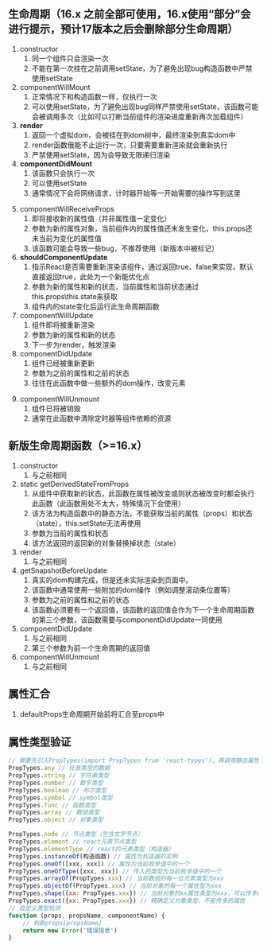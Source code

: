 ## 生命周期（16.x 之前全部可使用，16.x使用“部分”会进行提示，预计17版本之后会删除部分生命周期）
1. constructor
    1. 同一个组件只会渲染一次
    2. 不能在第一次挂在之前调用setState，为了避免出现bug构造函数中严禁使用setState
2. componentWillMount
    1. 正常情况下和构造函数一样，仅执行一次
    2. 可以使用setState，为了避免出现bug同样严禁使用setState，该函数可能会被调用多次（比如可以打断当前组件的渲染进度重新再次加载组件）
3. **render**
    1. 返回一个虚拟dom，会被挂在到dom树中，最终渲染到真实dom中
    2. render函数俄能不止运行一次，只要需要重新渲染就会重新执行
    3. 严禁使用setState，因为会导致无限递归渲染
4. **componentDidMount**
    1. 该函数只会执行一次
    2. 可以使用setState
    3. 通常情况下会将网络请求，计时器开始等一开始需要的操作写到这里
<!-- 组件进入活跃状态 -->
5. componentWillReceiveProps
    1. 即将接收新的属性值（并非属性值一定变化）
    2. 参数为新的属性对象，当前组件内的属性值还未发生变化，this.props还未当前为变化的属性值
    3. 该函数可能会导致一些bug，不推荐使用（新版本中被标记）
6. **shouldComponentUpdate**
    1. 指示React是否需要重新渲染该组件，通过返回true、false来实现，默认直接返回true，此处为一个新能优化点
    2. 参数为新的属性和新的状态，当前属性和当前状态通过this.props\this.state来获取
    3. 组件内的state变化后运行此生命周期函数
7. componentWillUpdate
    1. 组件即将被重新渲染
    2. 参数为新的属性和新的状态
    3. 下一步为render，触发渲染
8. componentDidUpdate
    1. 组件已经被重新更新
    2. 参数为之前的属性和之前的状态
    3. 往往在此函数中做一些额外的dom操作，改变元素
<!-- 组件结尾 -->
9. componentWillUnmount
    1. 组件已将被销毁
    2. 通常在此函数中清除定时器等组件依赖的资源
## 新版生命周期函数（>=16.x）
1. constructor
    1. 与之前相同
2. static getDerivedStateFromProps
    1. 从组件中获取新的状态，此函数在属性被改变或则状态被改变时都会执行此函数（此函数用处不太大，特殊情况下会使用）
    2. 该方法为构造函数中的静态方法，不能获取当前的属性（props）和状态（state），this.setState无法再使用
    3. 参数为当前的属性和状态
    4. 该方法返回的返回新的对象替换掉状态（state）
3. render
    1. 与之前相同
4. getSnapshotBeforeUpdate
    1. 真实的dom构建完成，但是还未实际渲染到页面中。
    2. 该函数中通常使用一些附加的dom操作（例如调整滚动条位置等）
    3. 参数为之前的属性和之前的状态
    4. 该函数必须要有一个返回值，该函数的返回值会作为下一个生命周期函数的第三个参数，该函数需要与componentDidUpdate一同使用
5. componentDidUpdate
    1. 与之前相同
    2. 第三个参数为前一个生命周期的返回值
6. componentWillUnmount
    1. 与之前相同
## 属性汇合
1. defaultProps生命周期开始前将汇合至props中
## 属性类型验证
```js
// 需要先引入PropTypes(import PropTypes from 'react-types')，再调用静态属性 static propTypes
PropTypes.any // 任意类型的数据
PropTypes.string // 字符串类型
PropTypes.number // 数字类型
PropTypes.boolean // 布尔类型
PropTypes.symbol // symbol类型
PropTypes.func // 函数类型
PropTypes.array // 数组类型
PropTypes.object // 对象类型

PropTypes.node // 节点类型（包含文字节点）
PropTypes.element // react元素节点类型
PropTypes.elementType // react的元素类型（构造器）
PropTypes.instanceOf(构造函数) // 属性为构造器的实例
PropTypes.oneOf([xxx, xxx]) // 属性为当前枚举值中的一个
PropTypes.oneOfType([xxx, xxx]) // 传入的类型为当前枚举值中的一个
PropTypes.arrayOf(PropTypes.xxx) // 当前数组的每一位元素类型为xxx
PropTypes.objectOf(PropTypes.xxx) // 当前对象的每一个属性型为xxx
PropTypes.shape({xx: PropTypes.xxx}) // 当前对象的xx属性类型为xxx，可以传多的属性
PropTypes.exact({xx: PropTypes.xxx}) // 精确定义对象类型，不能传多的属性
// 自定义类型检测
function (props, propsName, componentName) {
    // 判断props[propsName]
    return new Error('错误信息')
}
```